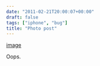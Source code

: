 ```yaml
---
date: "2011-02-21T20:00:07+00:00"
draft: false
tags: ["iphone", "bug"]
title: "Photo post"
---
```

[image](/img/2011-02-21-photo-post/242dec3d65d32f176d287ec40fdf864c95620a537bfd14ec34631edcd455d0df.png)

Oops.


